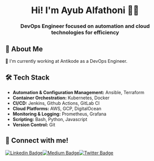 <h1 align="center">Hi! I'm Ayub Alfathoni 👋🏻 </h1>

<h3 align="center">DevOps Engineer focused on automation and cloud technologies for efficiency</h3>

## 💼 About Me

🔭 I'm currently working at Antikode as a DevOps Engineer.

## 🛠️ Tech Stack

- **Automation & Configuration Management:** Ansible, Terraform
- **Container Orchestration:** Kubernetes, Docker
- **CI/CD:** Jenkins, Github Actions, GitLab CI
- **Cloud Platforms:** AWS, GCP, DigitalOcean
- **Monitoring & Logging:** Prometheus, Grafana
- **Scripting:** Bash, Python, Javascript
- **Version Control:** Git

## 🔌 Connect with me!

[![Linkedin Badge](https://img.shields.io/badge/LinkedIn-0077B5?style=for-the-badge&logo=linkedin&logoColor=white)](https://www.linkedin.com/in/alfathmad/)[![Medium Badge](https://img.shields.io/badge/Medium-12100E?style=for-the-badge&logo=medium&logoColor=white)](https://blog.alfabyte.xyz/)[![Twitter Badge](https://img.shields.io/badge/Twitter-1DA1F2?style=for-the-badge&logo=twitter&logoColor=white)](https://twitter.com/bukanpejabad)
